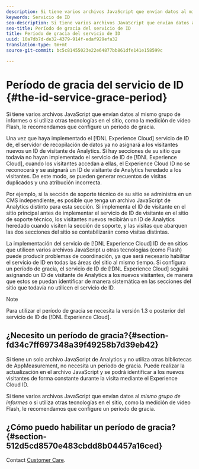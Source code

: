 ```yaml
---
description: Si tiene varios archivos JavaScript que envían datos al mismo grupo de informes o si utiliza otras tecnologías en el sitio, como la medición de vídeo Flash, le recomendamos que configure un período de gracia.
keywords: Servicio de ID
seo-description: Si tiene varios archivos JavaScript que envían datos al mismo grupo de informes o si utiliza otras tecnologías en el sitio, como la medición de vídeo Flash, le recomendamos que configure un período de gracia.
seo-title: Período de gracia del servicio de ID
title: Período de gracia del servicio de ID
uuid: 10a7db7d-de32-4379-914f-edaf929efa32
translation-type: tm+mt
source-git-commit: bc5c81455023e22e64877bb861dfe141e158599c

---
```



# Período de gracia del servicio de ID {#the-id-service-grace-period}

Si tiene varios archivos JavaScript que envían datos al mismo grupo de informes o si utiliza otras tecnologías en el sitio, como la medición de vídeo Flash, le recomendamos que configure un período de gracia.

Una vez que haya implementado el [!DNL Experience Cloud] servicio de ID de, el servidor de recopilación de datos ya no asignará a los visitantes nuevos un ID de visitante de Analytics. Si hay secciones de su sitio que todavía no hayan implementado el servicio de ID de [!DNL Experience Cloud], cuando los visitantes accedan a ellas, el Experience Cloud ID no se reconocerá y se asignará un ID de visitante de Analytics heredado a los visitantes. De este modo, se pueden generar recuentos de visitas duplicados y una atribución incorrecta.

Por ejemplo, si la sección de soporte técnico de su sitio se administra en un CMS independiente, es posible que tenga un archivo JavaScript de Analytics distinto para esta sección. Si implementa el ID de visitante en el sitio principal antes de implementar el servicio de ID de visitante en el sitio de soporte técnico, los visitantes nuevos recibirán un ID de Analytics heredado cuando visiten la sección de soporte, y las visitas que abarquen las dos secciones del sitio se contabilizarán como visitas distintas.

La implementación del servicio de [!DNL Experience Cloud] ID de en sitios que utilicen varios archivos JavaScript u otras tecnologías (como Flash) puede producir problemas de coordinación, ya que será necesario habilitar el servicio de ID en todas las áreas del sitio al mismo tiempo. Si configura un período de gracia, el servicio de ID de [!DNL Experience Cloud] seguirá asignando un ID de visitante de Analytics a los nuevos visitantes, de manera que estos se puedan identificar de manera sistemática en las secciones del sitio que todavía no utilicen el servicio de ID.

>[!NOTE]
>
>Para utilizar el período de gracia se necesita la versión 1.3 o posterior del servicio de ID de [!DNL Experience Cloud].

## ¿Necesito un período de gracia?{#section-fd34c7ff697348a39f49258b7d39eb42}

Si tiene un solo archivo JavaScript de Analytics y no utiliza otras bibliotecas de AppMeasurement, no necesita un período de gracia. Puede realizar la actualización en el archivo JavaScript y se podrá identificar a los nuevos visitantes de forma constante durante la visita mediante el Experience Cloud ID.

Si tiene varios archivos JavaScript que envían datos al *mismo grupo de informes* o si utiliza otras tecnologías en el sitio, como la medición de vídeo Flash, le recomendamos que configure un período de gracia.

## ¿Cómo puedo habilitar un período de gracia?  {#section-512d5cd8570e483cbdd8b04457a16ced}

Contact [Customer Care](https://helpx.adobe.com/marketing-cloud/contact-support.html).
